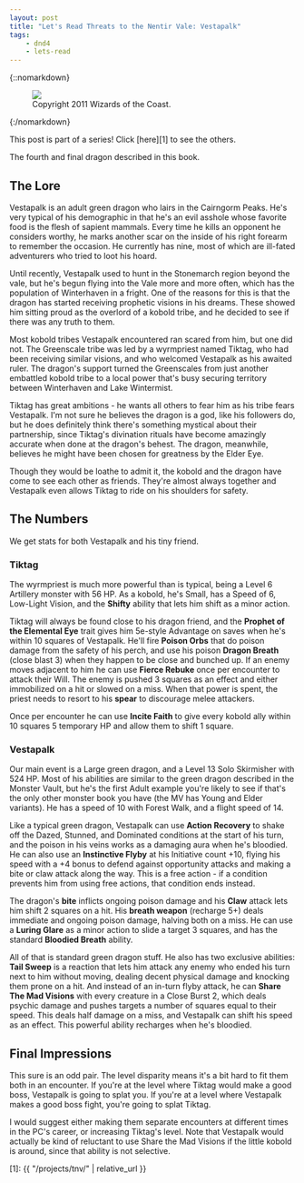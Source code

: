 ```yaml
---
layout: post
title: "Let's Read Threats to the Nentir Vale: Vestapalk"
tags:
    - dnd4
    - lets-read
---
```


{::nomarkdown}
<figure class="center">
  <img src="{{ "/assets/wir-tnv-vestapalk.png" | absolute_url }}"/>
  <figcaption>
    Copyright 2011 Wizards of the Coast.
  </figcaption>
</figure>
{:/nomarkdown}

This post is part of a series! Click [here][1] to see the others.

The fourth and final dragon described in this book.

## The Lore

Vestapalk is an adult green dragon who lairs in the Cairngorm Peaks. He's very
typical of his demographic in that he's an evil asshole whose favorite food is
the flesh of sapient mammals. Every time he kills an opponent he considers
worthy, he marks another scar on the inside of his right forearm to remember the
occasion. He currently has nine, most of which are ill-fated adventurers who
tried to loot his hoard.

Until recently, Vestapalk used to hunt in the Stonemarch region beyond the vale,
but he's begun flying into the Vale more and more often, which has the
population of Winterhaven in a fright. One of the reasons for this is that the
dragon has started receiving prophetic visions in his dreams. These showed him
sitting proud as the overlord of a kobold tribe, and he decided to see if there
was any truth to them.

Most kobold tribes Vestapalk encountered ran scared from him, but one did
not. The Greenscale tribe was led by a wyrmpriest named Tiktag, who had been
receiving similar visions, and who welcomed Vestapalk as his awaited ruler. The
dragon's support turned the Greenscales from just another embattled kobold tribe
to a local power that's busy securing territory between Winterhaven and Lake
Wintermist.

Tiktag has great ambitions - he wants all others to fear him as his tribe fears
Vestapalk. I'm not sure he believes the dragon is a god, like his followers do,
but he does definitely think there's something mystical about their partnership,
since Tiktag's divination rituals have become amazingly accurate when done at
the dragon's behest. The dragon, meanwhile, believes he might have been chosen
for greatness by the Elder Eye.

Though they would be loathe to admit it, the kobold and the dragon have come to
see each other as friends. They're almost always together and Vestapalk even
allows Tiktag to ride on his shoulders for safety.

## The Numbers

We get stats for both Vestapalk and his tiny friend.

### Tiktag

The wyrmpriest is much more powerful than is typical, being a Level 6 Artillery
monster with 56 HP. As a kobold, he's Small, has a Speed of 6, Low-Light Vision,
and the **Shifty** ability that lets him shift as a minor action.

Tiktag will always be found close to his dragon friend, and the **Prophet of the
Elemental Eye** trait gives him 5e-style Advantage on saves when he's within 10
squares of Vestapalk. He'll fire **Poison Orbs** that do poison damage from the
safety of his perch, and use his poison **Dragon Breath** (close blast 3) when
they happen to be close and bunched up. If an enemy moves adjacent to him he can
use **Fierce Rebuke** once per encounter to attack their Will. The enemy is
pushed 3 squares as an effect and either immobilized on a hit or slowed on a
miss. When that power is spent, the priest needs to resort to his **spear** to
discourage melee attackers.

Once per encounter he can use **Incite Faith** to give every kobold ally within
10 squares 5 temporary HP and allow them to shift 1 square.

### Vestapalk

Our main event is a Large green dragon, and a Level 13 Solo Skirmisher with 524
HP. Most of his abilities are similar to the green dragon described in the
Monster Vault, but he's the first Adult example you're likely to see if that's
the only other monster book you have (the MV has Young and Elder variants). He
has a speed of 10 with Forest Walk, and a flight speed of 14.

Like a typical green dragon, Vestapalk can use **Action Recovery** to shake off
the Dazed, Stunned, and Dominated conditions at the start of his turn, and the
poison in his veins works as a damaging aura when he's bloodied. He can also use
an **Instinctive Flyby** at his Initiative count +10, flying his speed with a +4
bonus to defend against opportunity attacks and making a bite or claw attack
along the way. This is a free action - if a condition prevents him from using
free actions, that condition ends instead.

The dragon's **bite** inflicts ongoing poison damage and his **Claw** attack
lets him shift 2 squares on a hit. His **breath weapon** (recharge 5+) deals
immediate and ongoing poison damage, halving both on a miss. He can use a
**Luring Glare** as a minor action to slide a target 3 squares, and has the
standard **Bloodied Breath** ability.

All of that is standard green dragon stuff. He also has two exclusive abilities:
**Tail Sweep** is a reaction that lets him attack any enemy who ended his turn
next to him without moving, dealing decent physical damage and knocking them
prone on a hit. And instead of an in-turn flyby attack, he can **Share The Mad
Visions** with every creature in a Close Burst 2, which deals psychic damage and
pushes targets a number of squares equal to their speed. This deals half damage
on a miss, and Vestapalk can shift his speed as an effect. This powerful ability
recharges when he's bloodied.

## Final Impressions

This sure is an odd pair. The level disparity means it's a bit hard to fit them
both in an encounter. If you're at the level where Tiktag would make a good
boss, Vestapalk is going to splat you. If you're at a level where Vestapalk
makes a good boss fight, you're going to splat Tiktag.

I would suggest either making them separate encounters at different times in the
PC's career, or increasing Tiktag's level. Note that Vestapalk would actually be
kind of reluctant to use Share the Mad Visions if the little kobold is around,
since that ability is not selective.

[1]: {{ "/projects/tnv/" | relative_url }}

